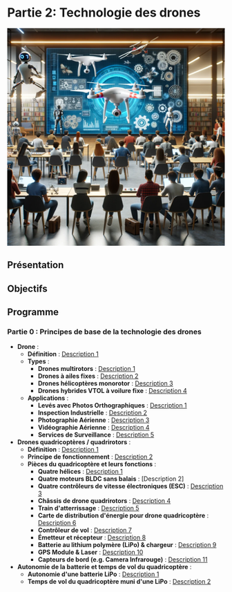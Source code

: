 # Partie 2: Technologie des drones

![Couverture Drone Technology](images/DronetechnologyCoverImage.png)

## Présentation

## Objectifs

## Programme

### Partie 0 : Principes de base de la technologie des drones
- **Drone** :
  - **Définition** : [Description 1](#)
  - **Types** :
    - **Drones multirotors** : [Description 1](#)
    - **Drones à ailes fixes** : [Description 2](#)
    - **Drones hélicoptères monorotor** : [Description 3](#)
    - **Drones hybrides VTOL à voilure fixe** : [Description 4](#)
  - **Applications** :
    - **Levés avec Photos Orthographiques** : [Description 1](#)
    - **Inspection Industrielle** : [Description 2](#)
    - **Photographie Aérienne** : [Description 3](#)
    - **Vidéographie Aérienne** : [Description 4](#)
    - **Services de Surveillance** : [Description 5](#) 
- **Drones quadricoptères / quadrirotors** :
  - **Définition** : [Description 1](#)
  - **Principe de fonctionnement** : [Description 2](#)
  - **Pièces du quadricoptère et leurs fonctions** :
    - **Quatre hélices** : [Description 1](#)
    - **Quatre moteurs BLDC sans balais** : [Description 2]
    - **Quatre contrôleurs de vitesse électroniques (ESC)** : [Description 3](#)
    - **Châssis de drone quadrirotors** : [Description 4](#)
    - **Train d'atterrissage** : [Description 5](#)
    - **Carte de distribution d'énergie pour drone quadricoptère** : [Description 6](#)
    - **Contrôleur de vol** : [Description 7](#)
    - **Émetteur et récepteur** : [Description 8](#)
    - **Batterie au lithium polymère (LiPo) & chargeur** : [Description 9](#)
    - **GPS Module & Laser** : [Description 10](#)
    - **Capteurs de bord (e.g. Camera Infrarouge)** : [Description 11](#)
- **Autonomie de la batterie et temps de vol du quadricoptère** :
  - **Autonomie d'une batterie LiPo** : [Description 1](#)
  - **Temps de vol du quadricoptère muni d'une LiPo** : [Description 2](#)
